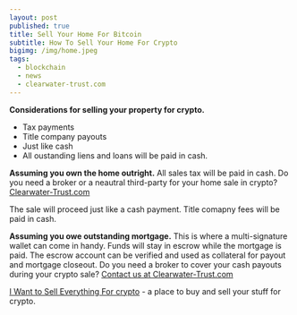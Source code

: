 ```yaml
---
layout: post
published: true
title: Sell Your Home For Bitcoin
subtitle: How To Sell Your Home For Crypto
bigimg: /img/home.jpeg
tags:
  - blockchain
  - news
  - clearwater-trust.com
---
```

**Considerations for selling your property for crypto.**
- Tax payments
- Title company payouts
- Just like cash
- All oustanding liens and loans will be paid in cash.

**Assuming you own the home outright.**
All sales tax will be paid in cash. Do you need a broker or a neautral third-party for your home sale in crypto? [Clearwater-Trust.com](https://clearwater-trust.com)

The sale will proceed just like a cash payment. Title comapny fees will be paid in cash.

**Assuming you owe outstanding mortgage.**
This is where a multi-signature wallet can come in handy. Funds will stay in escrow while the mortgage is paid. The escrow account can be verified and used as collateral for payout and mortgage closeout. Do you need a broker to cover your cash payouts during your crypto sale? [Contact us at Clearwater-Trust.com](https://clearwater-trust.com)

[I Want to Sell Everything For crypto](https://pepper.works) - a place to buy and sell your stuff for crypto.
